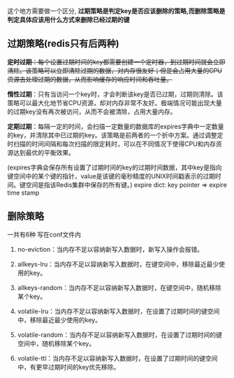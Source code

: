 这个地方需要做一个区分, **过期策略是判定key是否应该删除的策略,而删除策略是判定具体应该用什么方式来删除已经过期的键**

## 过期策略(redis只有后两种)
~~**定时过期**：每个设置过期时间的key都需要创建一个定时器，到过期时间就会立即清除。该策略可以立即清除过期的数据，对内存很友好；但是会占用大量的CPU资源去处理过期的数据，从而影响缓存的响应时间和吞吐量。~~

**惰性过期**：只有当访问一个key时，才会判断该key是否已过期，过期则清除。该策略可以最大化地节省CPU资源，却对内存非常不友好。极端情况可能出现大量的过期key没有再次被访问，从而不会被清除，占用大量内存。

**定期过期**：每隔一定的时间，会扫描一定数量的数据库的expires字典中一定数量的key，并清除其中已过期的key。该策略是前两者的一个折中方案。通过调整定时扫描的时间间隔和每次扫描的限定耗时，可以在不同情况下使得CPU和内存资源达到最优的平衡效果。

(expires字典会保存所有设置了过期时间的key的过期时间数据，其中key是指向键空间中的某个键的指针，value是该键的毫秒精度的UNIX时间戳表示的过期时间。键空间是指该Redis集群中保存的所有键。)
expire dict:  key pointer  =>  expire time stamp


## 删除策略
一共有6种 写在conf文件内
1. no-eviction：当内存不足以容纳新写入数据时，新写入操作会报错。

2. allkeys-lru：当内存不足以容纳新写入数据时，在键空间中，移除最近最少使用的key。

3. allkeys-random：当内存不足以容纳新写入数据时，在键空间中，随机移除某个key。

4. volatile-lru：当内存不足以容纳新写入数据时，在设置了过期时间的键空间中，移除最近最少使用的key。

5. volatile-random：当内存不足以容纳新写入数据时，在设置了过期时间的键空间中，随机移除某个key。

6. volatile-ttl：当内存不足以容纳新写入数据时，在设置了过期时间的键空间中，有更早过期时间的key优先移除。